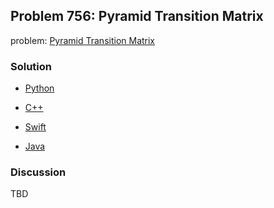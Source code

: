 ## Problem 756: Pyramid Transition Matrix

problem: [Pyramid Transition Matrix](https://leetcode.com/problems/pyramid-transition-matrix/)

### Solution

- [Python](../python/problem756.py)

- [C++](../cpp/problem756.cpp)

- [Swift](../swift/problem756.swift)

- [Java](../java/problem756.java)

### Discussion

TBD

